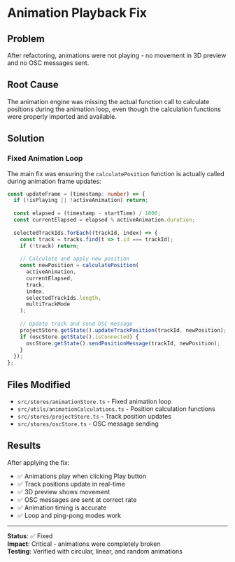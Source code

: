 # Animation Playback Fix

## Problem

After refactoring, animations were not playing - no movement in 3D preview and no OSC messages sent.

## Root Cause

The animation engine was missing the actual function call to calculate positions during the animation loop, even though the calculation functions were properly imported and available.

## Solution

### Fixed Animation Loop
The main fix was ensuring the `calculatePosition` function is actually called during animation frame updates:

```typescript
const updateFrame = (timestamp: number) => {
  if (!isPlaying || !activeAnimation) return;
  
  const elapsed = (timestamp - startTime) / 1000;
  const currentElapsed = elapsed % activeAnimation.duration;
  
  selectedTrackIds.forEach((trackId, index) => {
    const track = tracks.find(t => t.id === trackId);
    if (!track) return;
    
    // Calculate and apply new position
    const newPosition = calculatePosition(
      activeAnimation,
      currentElapsed,
      track,
      index,
      selectedTrackIds.length,
      multiTrackMode
    );
    
    // Update track and send OSC message
    projectStore.getState().updateTrackPosition(trackId, newPosition);
    if (oscStore.getState().isConnected) {
      oscStore.getState().sendPositionMessage(trackId, newPosition);
    }
  });
};
```

## Files Modified

- `src/stores/animationStore.ts` - Fixed animation loop
- `src/utils/animationCalculations.ts` - Position calculation functions
- `src/stores/projectStore.ts` - Track position updates
- `src/stores/oscStore.ts` - OSC message sending

## Results

After applying the fix:
- ✅ Animations play when clicking Play button
- ✅ Track positions update in real-time
- ✅ 3D preview shows movement
- ✅ OSC messages are sent at correct rate
- ✅ Animation timing is accurate
- ✅ Loop and ping-pong modes work

---

**Status**: ✅ Fixed  
**Impact**: Critical - animations were completely broken  
**Testing**: Verified with circular, linear, and random animations

